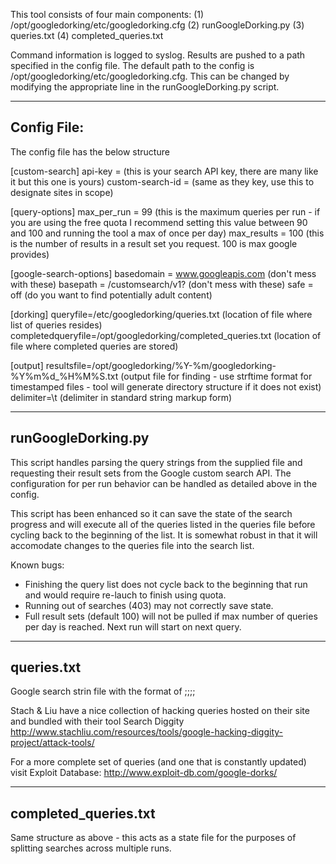 This tool consists of four main components:
(1) /opt/googledorking/etc/googledorking.cfg
(2) runGoogleDorking.py
(3) queries.txt
(4) completed_queries.txt

Command information is logged to syslog.  Results are pushed to a path specified in the config file.  The default path to the config is /opt/googledorking/etc/googledorking.cfg.  This can be changed by modifying the appropriate line in the runGoogleDorking.py script.

------------------ 
Config File:
------------------ 
The config file has the below structure

[custom-search]
api-key = (this is your search API key, there are many like it but this one is yours)
custom-search-id = (same as they key, use this to designate sites in scope)

[query-options]
max_per_run = 99 (this is the maximum queries per run - if you are using the free quota I recommend setting this value between 90 and 100 and running the tool a max of once per day)
max_results = 100 (this is the number of results in a result set you request. 100 is max google provides)

[google-search-options]
basedomain = www.googleapis.com (don't mess with these)
basepath = /customsearch/v1? (don't mess with these)
safe = off (do you want to find potentially adult content)

[dorking]
queryfile=/etc/googledorking/queries.txt (location of file where list of queries resides)
completedqueryfile=/opt/googledorking/completed_queries.txt (location of file where completed queries are stored)

[output]
resultsfile=/opt/googledorking/%Y-%m/googledorking-%Y%m%d_%H%M%S.txt (output file for finding - use strftime format for timestamped files - tool will generate directory structure if it does not exist)
delimiter=\t (delimiter in standard string markup form)



------------------ 
runGoogleDorking.py
------------------ 
This script handles parsing the query strings from the supplied file and requesting their result sets from the Google custom search API.  The configuration for per run behavior can be handled as detailed above in the config.

This script has been enhanced so it can save the state of the search progress and will execute all of the queries listed in the queries file before cycling back to the beginning of the list.  It is somewhat robust in that it will accomodate changes to the queries file into the search list.

Known bugs:
 * Finishing the query list does not cycle back to the beginning that run and would require re-lauch to finish using quota.
 * Running out of searches (403) may not correctly save state.
 * Full result sets (default 100) will not be pulled if max number of queries per day is reached.  Next run will start on next query.



------------------ 
queries.txt
------------------ 
Google search strin file with the format of
<QuerySourceName>;;<Category or Descriptor>;;<Search String>

Stach & Liu have a nice collection of hacking queries hosted on their site and bundled with their tool Search Diggity
http://www.stachliu.com/resources/tools/google-hacking-diggity-project/attack-tools/

For a more complete set of queries (and one that is constantly updated) visit Exploit Database:
http://www.exploit-db.com/google-dorks/


------------------
completed_queries.txt
------------------
Same structure as above - this acts as a state file for the purposes of splitting searches across multiple runs.


